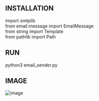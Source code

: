 ## INSTALLATION

import smtplib<br>
from email.message import EmailMessage<br>
from string import Template<br>
from pathlib import Path<br>

## RUN

python3 email_sender.py

## IMAGE

![image](https://user-images.githubusercontent.com/23361796/83363612-74614e00-a3ba-11ea-99f7-d4d305632503.png)
